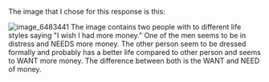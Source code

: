 The image that I chose for this response is this:

![image_6483441](https://user-images.githubusercontent.com/123051390/236714290-61603b16-6016-47df-ac26-2475f1b0b4ee.JPG)
The image contains two people with to different life styles saying "I wish I had more money." One of the men seems to be in distress and NEEDS more money. The 
other person seem to be dressed formally and probably has a better life compared to other person and seems to WANT more money. The difference between both is the 
WANT and NEED of money.
